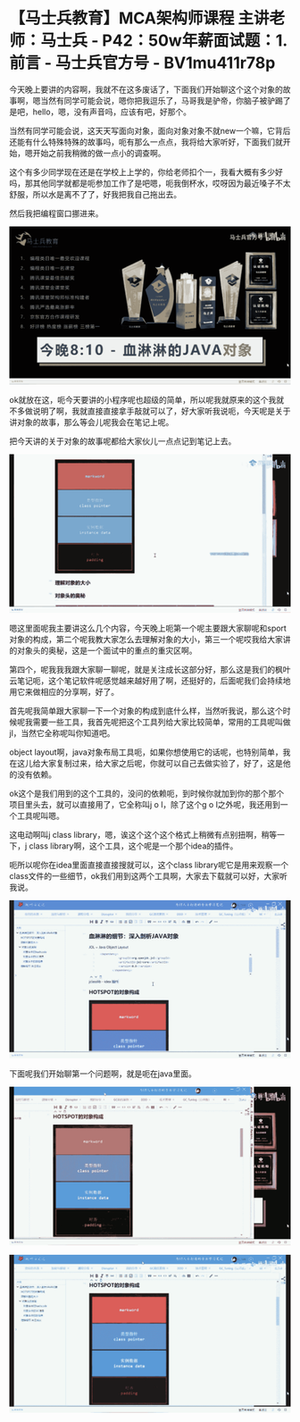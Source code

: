 # 【马士兵教育】MCA架构师课程 主讲老师：马士兵 - P42：50w年薪面试题：1.前言 - 马士兵官方号 - BV1mu411r78p

今天晚上要讲的内容啊，我就不在这多废话了，下面我们开始聊这个这个对象的故事啊，嗯当然有同学可能会说，嗯你把我逗乐了，马哥我是驴帝，你脑子被驴踢了是吧，hello，嗯，没有声音吗，应该有吧，好那个。

当然有同学可能会说，这天天写面向对象，面向对象对象不就new一个嘛，它背后还能有什么特殊特殊的故事吗，呃有那么一点点，我将给大家听好，下面我们就开始，嗯开始之前我稍微的做一点小的调查啊。

这个有多少同学现在还是在学校上上学的，你给老师扣个一，我看大概有多少好吗，那其他同学就都是呃参加工作了是吧嗯，呃我倒杯水，哎呀因为最近嗓子不太舒服，所以水是离不了了，好我把我自己拖出去。

然后我把编程窗口挪进来。

![](img/cba83ce51afe506d44ce5532182bbca2_1.png)

ok就放在这，呃今天要讲的小程序呢也超级的简单，所以呢我就原来的这个我就不多做说明了啊，我就直接直接拿手敲就可以了，好大家听我说呃，今天呢是关于讲对象的故事，那么等会儿呢我会在笔记上呢。

把今天讲的关于对象的故事呢都给大家伙儿一点点记到笔记上去。

![](img/cba83ce51afe506d44ce5532182bbca2_3.png)

嗯这里面呢我主要讲这么几个内容，今天晚上呃第一个呢主要跟大家聊呢和sport对象的构成，第二个呢我教大家怎么去理解对象的大小，第三一个呢哎我给大家讲的对象头的奥秘，这是一个面试中的重点的重灾区啊。

第四个，呢我我我跟大家聊一聊呢，就是关注成长这部分好，那么这是我们的枫叶云笔记呃，这个笔记软件呢感觉越来越好用了啊，还挺好的，后面呢我们会持续地用它来做相应的分享啊，好了。

首先呢我简单跟大家聊一下一个对象的构成到底什么样，当然听我说，那么这个时候呢我需要一些工具，我首先呢把这个工具列给大家比较简单，常用的工具呢叫做jl，当然它全称呢叫你知道吧。

object layout啊，java对象布局工具呃，如果你想使用它的话呢，也特别简单，我在这儿给大家复制过来，给大家之后呢，你就可以自己去做实验了，好了，这是他的没有依赖。

ok这个是我们用到的这个工具的，没问的依赖呃，到时候你就加到你的那个那个项目里头去，就可以直接用了，它全称叫j o l，除了这个g o l之外呢，我还用到一个工具呢叫嗯。

这电动啊叫j class library，嗯，诶这个这个这个格式上稍微有点别扭啊，稍等一下，j class library啊，这个工具，这个呢是一个那个idea的插件。

呃所以呢你在idea里面直接直接搜就可以，这个class library呢它是用来观察一个class文件的一些细节，ok我们用到这两个工具啊，大家去下载就可以好，大家听我说。



![](img/cba83ce51afe506d44ce5532182bbca2_5.png)

下面呢我们开始聊第一个问题啊，就是呃在java里面。

![](img/cba83ce51afe506d44ce5532182bbca2_7.png)

![](img/cba83ce51afe506d44ce5532182bbca2_8.png)